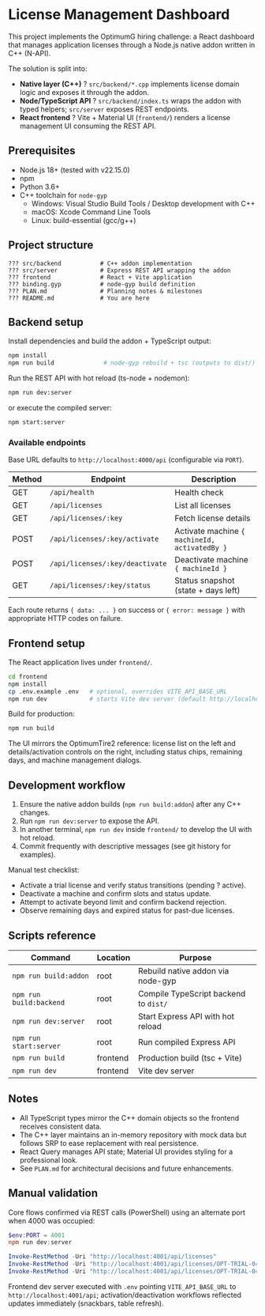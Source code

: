 # License Management Dashboard

This project implements the OptimumG hiring challenge: a React dashboard that manages application licenses through a Node.js native addon written in C++ (N-API).

The solution is split into:
- **Native layer (C++)** ? `src/backend/*.cpp` implements license domain logic and exposes it through the addon.
- **Node/TypeScript API** ? `src/backend/index.ts` wraps the addon with typed helpers; `src/server` exposes REST endpoints.
- **React frontend** ? Vite + Material UI (`frontend/`) renders a license management UI consuming the REST API.

## Prerequisites

- Node.js 18+ (tested with v22.15.0)
- npm
- Python 3.6+
- C++ toolchain for `node-gyp`
  - Windows: Visual Studio Build Tools / Desktop development with C++
  - macOS: Xcode Command Line Tools
  - Linux: build-essential (gcc/g++)

## Project structure

```
??? src/backend           # C++ addon implementation
??? src/server            # Express REST API wrapping the addon
??? frontend              # React + Vite application
??? binding.gyp           # node-gyp build definition
??? PLAN.md               # Planning notes & milestones
??? README.md             # You are here
```

## Backend setup

Install dependencies and build the addon + TypeScript output:

```bash
npm install
npm run build              # node-gyp rebuild + tsc (outputs to dist/)
```

Run the REST API with hot reload (ts-node + nodemon):

```bash
npm run dev:server
```

or execute the compiled server:

```bash
npm start:server
```

### Available endpoints

Base URL defaults to `http://localhost:4000/api` (configurable via `PORT`).

| Method | Endpoint                              | Description                            |
| ------ | ------------------------------------- | -------------------------------------- |
| GET    | `/api/health`                         | Health check                           |
| GET    | `/api/licenses`                       | List all licenses                      |
| GET    | `/api/licenses/:key`                  | Fetch license details                  |
| POST   | `/api/licenses/:key/activate`         | Activate machine `{ machineId, activatedBy }` |
| POST   | `/api/licenses/:key/deactivate`       | Deactivate machine `{ machineId }`     |
| GET    | `/api/licenses/:key/status`           | Status snapshot (state + days left)    |

Each route returns `{ data: ... }` on success or `{ error: message }` with appropriate HTTP codes on failure.

## Frontend setup

The React application lives under `frontend/`.

```bash
cd frontend
npm install
cp .env.example .env   # optional, overrides VITE_API_BASE_URL
npm run dev            # starts Vite dev server (default http://localhost:5173)
```

Build for production:

```bash
npm run build
```

The UI mirrors the OptimumTire2 reference: license list on the left and details/activation controls on the right, including status chips, remaining days, and machine management dialogs.

## Development workflow

1. Ensure the native addon builds (`npm run build:addon`) after any C++ changes.
2. Run `npm run dev:server` to expose the API.
3. In another terminal, `npm run dev` inside `frontend/` to develop the UI with hot reload.
4. Commit frequently with descriptive messages (see git history for examples).

Manual test checklist:
- Activate a trial license and verify status transitions (pending ? active).
- Deactivate a machine and confirm slots and status update.
- Attempt to activate beyond limit and confirm backend rejection.
- Observe remaining days and expired status for past-due licenses.

## Scripts reference

| Command | Location | Purpose |
| ------- | -------- | ------- |
| `npm run build:addon` | root | Rebuild native addon via node-gyp |
| `npm run build:backend` | root | Compile TypeScript backend to `dist/` |
| `npm run dev:server` | root | Start Express API with hot reload |
| `npm run start:server` | root | Run compiled Express API |
| `npm run build` | frontend | Production build (tsc + Vite) |
| `npm run dev` | frontend | Vite dev server |

## Notes

- All TypeScript types mirror the C++ domain objects so the frontend receives consistent data.
- The C++ layer maintains an in-memory repository with mock data but follows SRP to ease replacement with real persistence.
- React Query manages API state; Material UI provides styling for a professional look.
- See `PLAN.md` for architectural decisions and future enhancements.

## Manual validation

Core flows confirmed via REST calls (PowerShell) using an alternate port when 4000 was occupied:

```powershell
$env:PORT = 4001
npm run dev:server

Invoke-RestMethod -Uri "http://localhost:4001/api/licenses"
Invoke-RestMethod -Uri "http://localhost:4001/api/licenses/OPT-TRIAL-041/activate" -Method POST -Body '{"machineId":"QA-RIG-01","activatedBy":"qa"}' -ContentType 'application/json'
Invoke-RestMethod -Uri "http://localhost:4001/api/licenses/OPT-TRIAL-041/deactivate" -Method POST -Body '{"machineId":"QA-RIG-01"}' -ContentType 'application/json'
```

Frontend dev server executed with `.env` pointing `VITE_API_BASE_URL` to `http://localhost:4001/api`; activation/deactivation workflows reflected updates immediately (snackbars, table refresh).

